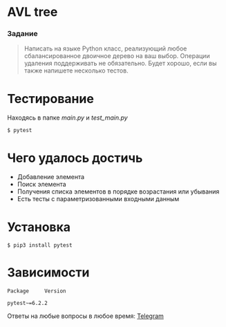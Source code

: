 # AVL tree

### Задание 
>Написать на языке Python класс, реализующий любое сбалансированное двоичное дерево на ваш выбор. Операции удаления поддерживать не обязательно. Будет хорошо, если вы также напишете несколько тестов.

# Тестирование

Находясь в папке *main.py* и *test_main.py*
```console
$ pytest
```
# Чего удалось достичь

* Добавление элемента
* Поиск элемента
* Получения списка элементов в порядке возрастания или убывания
* Есть тесты с параметризованными входными данным 


# Установка

```console
$ pip3 install pytest
```

# Зависимости

```python3
Package     Version

pytest~=6.2.2
```
Ответы на любые вопросы в любое время:
[Telegram](https://t.me/tyomachka)
